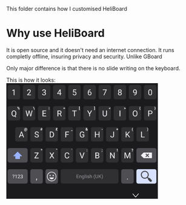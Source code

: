 This folder contains how I customised HeliBoard

# Why use HeliBoard

It is open source and it doesn't need an internet connection. It runs completly offline, insuring privacy and security. Unlike GBoard

Only major difference is that there is no slide writing on the keyboard. 

This is how it looks:<br>
<img src="2025_07_03_HeliBoard.jpg" width=400>
